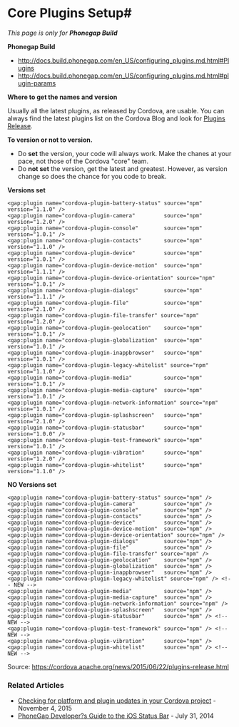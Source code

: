 # Core Plugins Setup#

*This page is only for* ***Phonegap Build***

**Phonegap Build**
- http://docs.build.phonegap.com/en_US/configuring_plugins.md.html#Plugins
- http://docs.build.phonegap.com/en_US/configuring_plugins.md.html#plugin-params

**Where to get the names and version**

Usually all the latest plugins, as released by Cordova, are usable. You can always find the latest plugins list on the Cordova Blog and look for [Plugins Release](https://cordova.apache.org/blog/).

**To version or not to version.**

- Do **set** the version, your code will always work. Make the chanes at your pace, not those of the Cordova "core" team.
- Do **not set** the version, get the latest and greatest. However, as version change so does the chance for you code to break.

**Versions set**
```
<gap:plugin name="cordova-plugin-battery-status" source="npm" version="1.1.0" />
<gap:plugin name="cordova-plugin-camera"         source="npm" version="1.2.0" />
<gap:plugin name="cordova-plugin-console"        source="npm" version="1.0.1" />
<gap:plugin name="cordova-plugin-contacts"       source="npm" version="1.1.0" />
<gap:plugin name="cordova-plugin-device"         source="npm" version="1.0.1" />
<gap:plugin name="cordova-plugin-device-motion"  source="npm" version="1.1.1" />
<gap:plugin name="cordova-plugin-device-orientation" source="npm" version="1.0.1" />
<gap:plugin name="cordova-plugin-dialogs"        source="npm" version="1.1.1" />
<gap:plugin name="cordova-plugin-file"           source="npm" version="2.1.0" />
<gap:plugin name="cordova-plugin-file-transfer" source="npm" version="1.2.0" />
<gap:plugin name="cordova-plugin-geolocation"    source="npm" version="1.0.1" />
<gap:plugin name="cordova-plugin-globalization"  source="npm" version="1.0.1" />
<gap:plugin name="cordova-plugin-inappbrowser"   source="npm" version="1.0.1" />
<gap:plugin name="cordova-plugin-legacy-whitelist" source="npm" version="1.1.0" />
<gap:plugin name="cordova-plugin-media"          source="npm" version="1.0.1" />
<gap:plugin name="cordova-plugin-media-capture"  source="npm" version="1.0.1" />
<gap:plugin name="cordova-plugin-network-information" source="npm" version="1.0.1" />
<gap:plugin name="cordova-plugin-splashscreen"   source="npm" version="2.1.0" />
<gap:plugin name="cordova-plugin-statusbar"      source="npm" version="1.0.0" />
<gap:plugin name="cordova-plugin-test-framework" source="npm" version="1.0.1" />
<gap:plugin name="cordova-plugin-vibration"      source="npm" version="1.2.0" />
<gap:plugin name="cordova-plugin-whitelist"      source="npm" version="1.1.0" />
```

**NO Versions set**
```
<gap:plugin name="cordova-plugin-battery-status" source="npm" />
<gap:plugin name="cordova-plugin-camera"         source="npm" />
<gap:plugin name="cordova-plugin-console"        source="npm" />
<gap:plugin name="cordova-plugin-contacts"       source="npm" />
<gap:plugin name="cordova-plugin-device"         source="npm" />
<gap:plugin name="cordova-plugin-device-motion"  source="npm" />
<gap:plugin name="cordova-plugin-device-orientation" source="npm" />
<gap:plugin name="cordova-plugin-dialogs"        source="npm" />
<gap:plugin name="cordova-plugin-file"           source="npm" />
<gap:plugin name="cordova-plugin-file-transfer" source="npm" />
<gap:plugin name="cordova-plugin-geolocation"    source="npm" />
<gap:plugin name="cordova-plugin-globalization"  source="npm" />
<gap:plugin name="cordova-plugin-inappbrowser"   source="npm" />
<gap:plugin name="cordova-plugin-legacy-whitelist" source="npm" /> <!-- NEW -->
<gap:plugin name="cordova-plugin-media"          source="npm" />
<gap:plugin name="cordova-plugin-media-capture"  source="npm" />
<gap:plugin name="cordova-plugin-network-information" source="npm" />
<gap:plugin name="cordova-plugin-splashscreen"   source="npm" />
<gap:plugin name="cordova-plugin-statusbar"      source="npm" /> <!-- NEW -->
<gap:plugin name="cordova-plugin-test-framework" source="npm" /> <!-- NEW -->
<gap:plugin name="cordova-plugin-vibration"      source="npm" />
<gap:plugin name="cordova-plugin-whitelist"      source="npm" /> <!-- NEW -->
```

Source: https://cordova.apache.org/news/2015/06/22/plugins-release.html<br>

### Related Articles ###

- [Checking for platform and plugin updates in your Cordova project](http://www.raymondcamden.com/2015/11/04/checking-for-platform-and-plugin-updates-in-your-cordova-project) - November 4, 2015
- [PhoneGap Developer?s Guide to the iOS Status Bar](http://devgirl.org/2014/07/31/phonegap-developers-guid/) - July 31, 2014



